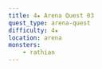 ```yaml
---
title: 4★ Arena Quest 03
quest_type: arena-quest
difficulty: 4★
location: arena
monsters:
    - rathian
---
```


